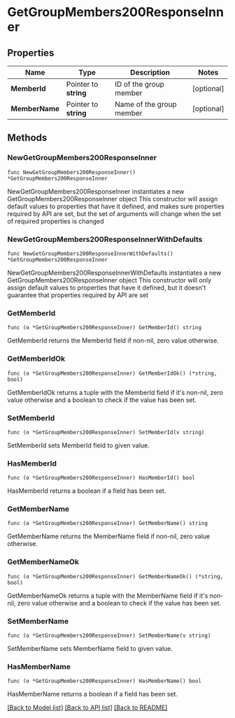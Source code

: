 # GetGroupMembers200ResponseInner

## Properties

Name | Type | Description | Notes
------------ | ------------- | ------------- | -------------
**MemberId** | Pointer to **string** | ID of the group member | [optional] 
**MemberName** | Pointer to **string** | Name of the group member | [optional] 

## Methods

### NewGetGroupMembers200ResponseInner

`func NewGetGroupMembers200ResponseInner() *GetGroupMembers200ResponseInner`

NewGetGroupMembers200ResponseInner instantiates a new GetGroupMembers200ResponseInner object
This constructor will assign default values to properties that have it defined,
and makes sure properties required by API are set, but the set of arguments
will change when the set of required properties is changed

### NewGetGroupMembers200ResponseInnerWithDefaults

`func NewGetGroupMembers200ResponseInnerWithDefaults() *GetGroupMembers200ResponseInner`

NewGetGroupMembers200ResponseInnerWithDefaults instantiates a new GetGroupMembers200ResponseInner object
This constructor will only assign default values to properties that have it defined,
but it doesn't guarantee that properties required by API are set

### GetMemberId

`func (o *GetGroupMembers200ResponseInner) GetMemberId() string`

GetMemberId returns the MemberId field if non-nil, zero value otherwise.

### GetMemberIdOk

`func (o *GetGroupMembers200ResponseInner) GetMemberIdOk() (*string, bool)`

GetMemberIdOk returns a tuple with the MemberId field if it's non-nil, zero value otherwise
and a boolean to check if the value has been set.

### SetMemberId

`func (o *GetGroupMembers200ResponseInner) SetMemberId(v string)`

SetMemberId sets MemberId field to given value.

### HasMemberId

`func (o *GetGroupMembers200ResponseInner) HasMemberId() bool`

HasMemberId returns a boolean if a field has been set.

### GetMemberName

`func (o *GetGroupMembers200ResponseInner) GetMemberName() string`

GetMemberName returns the MemberName field if non-nil, zero value otherwise.

### GetMemberNameOk

`func (o *GetGroupMembers200ResponseInner) GetMemberNameOk() (*string, bool)`

GetMemberNameOk returns a tuple with the MemberName field if it's non-nil, zero value otherwise
and a boolean to check if the value has been set.

### SetMemberName

`func (o *GetGroupMembers200ResponseInner) SetMemberName(v string)`

SetMemberName sets MemberName field to given value.

### HasMemberName

`func (o *GetGroupMembers200ResponseInner) HasMemberName() bool`

HasMemberName returns a boolean if a field has been set.


[[Back to Model list]](../README.md#documentation-for-models) [[Back to API list]](../README.md#documentation-for-api-endpoints) [[Back to README]](../README.md)


